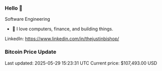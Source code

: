 ### Hello 🤙  

Software Engineering

- 🔭 I love computers, finance, and building things.
  
LinkedIn: https://www.linkedin.com/in/thejustinbishop/  


























































































































































































































































































































































































































































































































### Bitcoin Price Update
Last updated: 2025-05-29 15:23:31 UTC
Current price: $107,493.00 USD
